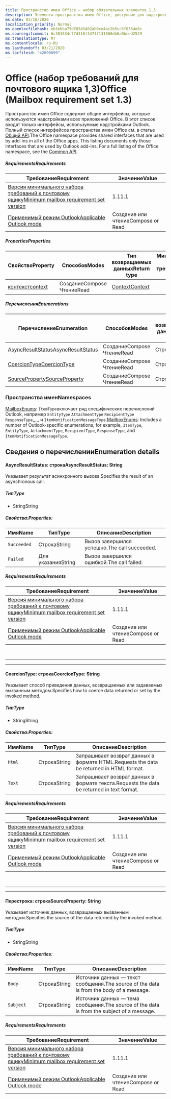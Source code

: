 ```yaml
---
title: Пространство имен Office — набор обязательных элементов 1.3
description: Элементы пространства имен Office, доступные для надстроек Outlook с помощью набора требований API почтовых ящиков 1,3.
ms.date: 03/18/2020
localization_priority: Normal
ms.openlocfilehash: eb3ebba75df8345402ab0ce4ac2b5cc5f0354e6c
ms.sourcegitcommit: 6c381634c77d316f34747131860db0a0bced2529
ms.translationtype: MT
ms.contentlocale: ru-RU
ms.lasthandoff: 03/21/2020
ms.locfileid: "42890699"
---
```

# <a name="office-mailbox-requirement-set-13"></a><span data-ttu-id="e7efd-103">Office (набор требований для почтового ящика 1,3)</span><span class="sxs-lookup"><span data-stu-id="e7efd-103">Office (Mailbox requirement set 1.3)</span></span>

<span data-ttu-id="e7efd-p101">Пространство имен Office содержит общие интерфейсы, которые используются надстройками всех приложений Office. В этот список входят только интерфейсы, используемые надстройками Outlook. Полный список интерфейсов пространства имен Office см. в статье [Общий API](/javascript/api/office).</span><span class="sxs-lookup"><span data-stu-id="e7efd-p101">The Office namespace provides shared interfaces that are used by add-ins in all of the Office apps. This listing documents only those interfaces that are used by Outlook add-ins. For a full listing of the Office namespace, see the [Common API](/javascript/api/office).</span></span>

##### <a name="requirements"></a><span data-ttu-id="e7efd-106">Requirements</span><span class="sxs-lookup"><span data-stu-id="e7efd-106">Requirements</span></span>

|<span data-ttu-id="e7efd-107">Требование</span><span class="sxs-lookup"><span data-stu-id="e7efd-107">Requirement</span></span>| <span data-ttu-id="e7efd-108">Значение</span><span class="sxs-lookup"><span data-stu-id="e7efd-108">Value</span></span>|
|---|---|
|[<span data-ttu-id="e7efd-109">Версия минимального набора требований к почтовому ящику</span><span class="sxs-lookup"><span data-stu-id="e7efd-109">Minimum mailbox requirement set version</span></span>](../../requirement-sets/outlook-api-requirement-sets.md)| <span data-ttu-id="e7efd-110">1.1</span><span class="sxs-lookup"><span data-stu-id="e7efd-110">1.1</span></span>|
|[<span data-ttu-id="e7efd-111">Применимый режим Outlook</span><span class="sxs-lookup"><span data-stu-id="e7efd-111">Applicable Outlook mode</span></span>](../../../outlook/outlook-add-ins-overview.md#extension-points)| <span data-ttu-id="e7efd-112">Создание или чтение</span><span class="sxs-lookup"><span data-stu-id="e7efd-112">Compose or Read</span></span>|

##### <a name="properties"></a><span data-ttu-id="e7efd-113">Properties</span><span class="sxs-lookup"><span data-stu-id="e7efd-113">Properties</span></span>

| <span data-ttu-id="e7efd-114">Свойство</span><span class="sxs-lookup"><span data-stu-id="e7efd-114">Property</span></span> | <span data-ttu-id="e7efd-115">Способов</span><span class="sxs-lookup"><span data-stu-id="e7efd-115">Modes</span></span> | <span data-ttu-id="e7efd-116">Тип возвращаемых данных</span><span class="sxs-lookup"><span data-stu-id="e7efd-116">Return type</span></span> | <span data-ttu-id="e7efd-117">Минимальные</span><span class="sxs-lookup"><span data-stu-id="e7efd-117">Minimum</span></span><br><span data-ttu-id="e7efd-118">набор требований</span><span class="sxs-lookup"><span data-stu-id="e7efd-118">requirement set</span></span> |
|---|---|---|:---:|
| [<span data-ttu-id="e7efd-119">контекст</span><span class="sxs-lookup"><span data-stu-id="e7efd-119">context</span></span>](office.context.md) | <span data-ttu-id="e7efd-120">Создание</span><span class="sxs-lookup"><span data-stu-id="e7efd-120">Compose</span></span><br><span data-ttu-id="e7efd-121">Чтение</span><span class="sxs-lookup"><span data-stu-id="e7efd-121">Read</span></span> | [<span data-ttu-id="e7efd-122">Context</span><span class="sxs-lookup"><span data-stu-id="e7efd-122">Context</span></span>](/javascript/api/office/office.context?view=outlook-js-1.3) | [<span data-ttu-id="e7efd-123">1.1</span><span class="sxs-lookup"><span data-stu-id="e7efd-123">1.1</span></span>](../requirement-set-1.1/outlook-requirement-set-1.1.md) |

##### <a name="enumerations"></a><span data-ttu-id="e7efd-124">Перечисления</span><span class="sxs-lookup"><span data-stu-id="e7efd-124">Enumerations</span></span>

| <span data-ttu-id="e7efd-125">Перечисление</span><span class="sxs-lookup"><span data-stu-id="e7efd-125">Enumeration</span></span> | <span data-ttu-id="e7efd-126">Способов</span><span class="sxs-lookup"><span data-stu-id="e7efd-126">Modes</span></span> | <span data-ttu-id="e7efd-127">Тип возвращаемых данных</span><span class="sxs-lookup"><span data-stu-id="e7efd-127">Return type</span></span> | <span data-ttu-id="e7efd-128">Минимальные</span><span class="sxs-lookup"><span data-stu-id="e7efd-128">Minimum</span></span><br><span data-ttu-id="e7efd-129">набор требований</span><span class="sxs-lookup"><span data-stu-id="e7efd-129">requirement set</span></span> |
|---|---|---|:---:|
| [<span data-ttu-id="e7efd-130">AsyncResultStatus</span><span class="sxs-lookup"><span data-stu-id="e7efd-130">AsyncResultStatus</span></span>](#asyncresultstatus-string) | <span data-ttu-id="e7efd-131">Создание</span><span class="sxs-lookup"><span data-stu-id="e7efd-131">Compose</span></span><br><span data-ttu-id="e7efd-132">Чтение</span><span class="sxs-lookup"><span data-stu-id="e7efd-132">Read</span></span> | <span data-ttu-id="e7efd-133">Строка</span><span class="sxs-lookup"><span data-stu-id="e7efd-133">String</span></span> | [<span data-ttu-id="e7efd-134">1.1</span><span class="sxs-lookup"><span data-stu-id="e7efd-134">1.1</span></span>](../requirement-set-1.1/outlook-requirement-set-1.1.md) |
| [<span data-ttu-id="e7efd-135">CoercionType</span><span class="sxs-lookup"><span data-stu-id="e7efd-135">CoercionType</span></span>](#coerciontype-string) | <span data-ttu-id="e7efd-136">Создание</span><span class="sxs-lookup"><span data-stu-id="e7efd-136">Compose</span></span><br><span data-ttu-id="e7efd-137">Чтение</span><span class="sxs-lookup"><span data-stu-id="e7efd-137">Read</span></span> | <span data-ttu-id="e7efd-138">Строка</span><span class="sxs-lookup"><span data-stu-id="e7efd-138">String</span></span> | [<span data-ttu-id="e7efd-139">1.1</span><span class="sxs-lookup"><span data-stu-id="e7efd-139">1.1</span></span>](../requirement-set-1.1/outlook-requirement-set-1.1.md) |
| [<span data-ttu-id="e7efd-140">SourceProperty</span><span class="sxs-lookup"><span data-stu-id="e7efd-140">SourceProperty</span></span>](#sourceproperty-string) | <span data-ttu-id="e7efd-141">Создание</span><span class="sxs-lookup"><span data-stu-id="e7efd-141">Compose</span></span><br><span data-ttu-id="e7efd-142">Чтение</span><span class="sxs-lookup"><span data-stu-id="e7efd-142">Read</span></span> | <span data-ttu-id="e7efd-143">Строка</span><span class="sxs-lookup"><span data-stu-id="e7efd-143">String</span></span> | [<span data-ttu-id="e7efd-144">1.1</span><span class="sxs-lookup"><span data-stu-id="e7efd-144">1.1</span></span>](../requirement-set-1.1/outlook-requirement-set-1.1.md) |

### <a name="namespaces"></a><span data-ttu-id="e7efd-145">Пространства имен</span><span class="sxs-lookup"><span data-stu-id="e7efd-145">Namespaces</span></span>

<span data-ttu-id="e7efd-146">[MailboxEnums](/javascript/api/outlook/office.mailboxenums.attachmentcontentformat?view=outlook-js-1.3): `ItemType`включает ряд специфических перечислений Outlook, например `EntityType` `AttachmentType` `RecipientType` `ResponseType`,,,,, и `ItemNotificationMessageType`.</span><span class="sxs-lookup"><span data-stu-id="e7efd-146">[MailboxEnums](/javascript/api/outlook/office.mailboxenums.attachmentcontentformat?view=outlook-js-1.3): Includes a number of Outlook-specific enumerations, for example, `ItemType`, `EntityType`, `AttachmentType`, `RecipientType`, `ResponseType`, and `ItemNotificationMessageType`.</span></span>

## <a name="enumeration-details"></a><span data-ttu-id="e7efd-147">Сведения о перечислении</span><span class="sxs-lookup"><span data-stu-id="e7efd-147">Enumeration details</span></span>

#### <a name="asyncresultstatus-string"></a><span data-ttu-id="e7efd-148">AsyncResultStatus: строка</span><span class="sxs-lookup"><span data-stu-id="e7efd-148">AsyncResultStatus: String</span></span>

<span data-ttu-id="e7efd-149">Указывает результат асинхронного вызова.</span><span class="sxs-lookup"><span data-stu-id="e7efd-149">Specifies the result of an asynchronous call.</span></span>

##### <a name="type"></a><span data-ttu-id="e7efd-150">Тип</span><span class="sxs-lookup"><span data-stu-id="e7efd-150">Type</span></span>

*   <span data-ttu-id="e7efd-151">String</span><span class="sxs-lookup"><span data-stu-id="e7efd-151">String</span></span>

##### <a name="properties"></a><span data-ttu-id="e7efd-152">Свойства:</span><span class="sxs-lookup"><span data-stu-id="e7efd-152">Properties:</span></span>

|<span data-ttu-id="e7efd-153">Имя</span><span class="sxs-lookup"><span data-stu-id="e7efd-153">Name</span></span>| <span data-ttu-id="e7efd-154">Тип</span><span class="sxs-lookup"><span data-stu-id="e7efd-154">Type</span></span>| <span data-ttu-id="e7efd-155">Описание</span><span class="sxs-lookup"><span data-stu-id="e7efd-155">Description</span></span>|
|---|---|---|
|`Succeeded`| <span data-ttu-id="e7efd-156">Строка</span><span class="sxs-lookup"><span data-stu-id="e7efd-156">String</span></span>|<span data-ttu-id="e7efd-157">Вызов завершился успешно.</span><span class="sxs-lookup"><span data-stu-id="e7efd-157">The call succeeded.</span></span>|
|`Failed`| <span data-ttu-id="e7efd-158">Для указания</span><span class="sxs-lookup"><span data-stu-id="e7efd-158">String</span></span>|<span data-ttu-id="e7efd-159">Вызов завершился ошибкой.</span><span class="sxs-lookup"><span data-stu-id="e7efd-159">The call failed.</span></span>|

##### <a name="requirements"></a><span data-ttu-id="e7efd-160">Requirements</span><span class="sxs-lookup"><span data-stu-id="e7efd-160">Requirements</span></span>

|<span data-ttu-id="e7efd-161">Требование</span><span class="sxs-lookup"><span data-stu-id="e7efd-161">Requirement</span></span>| <span data-ttu-id="e7efd-162">Значение</span><span class="sxs-lookup"><span data-stu-id="e7efd-162">Value</span></span>|
|---|---|
|[<span data-ttu-id="e7efd-163">Версия минимального набора требований к почтовому ящику</span><span class="sxs-lookup"><span data-stu-id="e7efd-163">Minimum mailbox requirement set version</span></span>](../../requirement-sets/outlook-api-requirement-sets.md)| <span data-ttu-id="e7efd-164">1.1</span><span class="sxs-lookup"><span data-stu-id="e7efd-164">1.1</span></span>|
|[<span data-ttu-id="e7efd-165">Применимый режим Outlook</span><span class="sxs-lookup"><span data-stu-id="e7efd-165">Applicable Outlook mode</span></span>](../../../outlook/outlook-add-ins-overview.md#extension-points)| <span data-ttu-id="e7efd-166">Создание или чтение</span><span class="sxs-lookup"><span data-stu-id="e7efd-166">Compose or Read</span></span>|

<br>

---
---

#### <a name="coerciontype-string"></a><span data-ttu-id="e7efd-167">CoercionType: строка</span><span class="sxs-lookup"><span data-stu-id="e7efd-167">CoercionType: String</span></span>

<span data-ttu-id="e7efd-168">Указывает способ приведения данных, возвращаемых или задаваемых вызванным методом.</span><span class="sxs-lookup"><span data-stu-id="e7efd-168">Specifies how to coerce data returned or set by the invoked method.</span></span>

##### <a name="type"></a><span data-ttu-id="e7efd-169">Тип</span><span class="sxs-lookup"><span data-stu-id="e7efd-169">Type</span></span>

*   <span data-ttu-id="e7efd-170">String</span><span class="sxs-lookup"><span data-stu-id="e7efd-170">String</span></span>

##### <a name="properties"></a><span data-ttu-id="e7efd-171">Свойства:</span><span class="sxs-lookup"><span data-stu-id="e7efd-171">Properties:</span></span>

|<span data-ttu-id="e7efd-172">Имя</span><span class="sxs-lookup"><span data-stu-id="e7efd-172">Name</span></span>| <span data-ttu-id="e7efd-173">Тип</span><span class="sxs-lookup"><span data-stu-id="e7efd-173">Type</span></span>| <span data-ttu-id="e7efd-174">Описание</span><span class="sxs-lookup"><span data-stu-id="e7efd-174">Description</span></span>|
|---|---|---|
|`Html`| <span data-ttu-id="e7efd-175">Строка</span><span class="sxs-lookup"><span data-stu-id="e7efd-175">String</span></span>|<span data-ttu-id="e7efd-176">Запрашивает возврат данных в формате HTML.</span><span class="sxs-lookup"><span data-stu-id="e7efd-176">Requests the data be returned in HTML format.</span></span>|
|`Text`| <span data-ttu-id="e7efd-177">Строка</span><span class="sxs-lookup"><span data-stu-id="e7efd-177">String</span></span>|<span data-ttu-id="e7efd-178">Запрашивает возврат данных в формате текста.</span><span class="sxs-lookup"><span data-stu-id="e7efd-178">Requests the data be returned in text format.</span></span>|

##### <a name="requirements"></a><span data-ttu-id="e7efd-179">Requirements</span><span class="sxs-lookup"><span data-stu-id="e7efd-179">Requirements</span></span>

|<span data-ttu-id="e7efd-180">Требование</span><span class="sxs-lookup"><span data-stu-id="e7efd-180">Requirement</span></span>| <span data-ttu-id="e7efd-181">Значение</span><span class="sxs-lookup"><span data-stu-id="e7efd-181">Value</span></span>|
|---|---|
|[<span data-ttu-id="e7efd-182">Версия минимального набора требований к почтовому ящику</span><span class="sxs-lookup"><span data-stu-id="e7efd-182">Minimum mailbox requirement set version</span></span>](../../requirement-sets/outlook-api-requirement-sets.md)| <span data-ttu-id="e7efd-183">1.1</span><span class="sxs-lookup"><span data-stu-id="e7efd-183">1.1</span></span>|
|[<span data-ttu-id="e7efd-184">Применимый режим Outlook</span><span class="sxs-lookup"><span data-stu-id="e7efd-184">Applicable Outlook mode</span></span>](../../../outlook/outlook-add-ins-overview.md#extension-points)| <span data-ttu-id="e7efd-185">Создание или чтение</span><span class="sxs-lookup"><span data-stu-id="e7efd-185">Compose or Read</span></span>|

<br>

---
---

#### <a name="sourceproperty-string"></a><span data-ttu-id="e7efd-186">Перестрока: строка</span><span class="sxs-lookup"><span data-stu-id="e7efd-186">SourceProperty: String</span></span>

<span data-ttu-id="e7efd-187">Указывает источник данных, возвращаемых вызванным методом.</span><span class="sxs-lookup"><span data-stu-id="e7efd-187">Specifies the source of the data returned by the invoked method.</span></span>

##### <a name="type"></a><span data-ttu-id="e7efd-188">Тип</span><span class="sxs-lookup"><span data-stu-id="e7efd-188">Type</span></span>

*   <span data-ttu-id="e7efd-189">String</span><span class="sxs-lookup"><span data-stu-id="e7efd-189">String</span></span>

##### <a name="properties"></a><span data-ttu-id="e7efd-190">Свойства:</span><span class="sxs-lookup"><span data-stu-id="e7efd-190">Properties:</span></span>

|<span data-ttu-id="e7efd-191">Имя</span><span class="sxs-lookup"><span data-stu-id="e7efd-191">Name</span></span>| <span data-ttu-id="e7efd-192">Тип</span><span class="sxs-lookup"><span data-stu-id="e7efd-192">Type</span></span>| <span data-ttu-id="e7efd-193">Описание</span><span class="sxs-lookup"><span data-stu-id="e7efd-193">Description</span></span>|
|---|---|---|
|`Body`| <span data-ttu-id="e7efd-194">Строка</span><span class="sxs-lookup"><span data-stu-id="e7efd-194">String</span></span>|<span data-ttu-id="e7efd-195">Источник данных — текст сообщения.</span><span class="sxs-lookup"><span data-stu-id="e7efd-195">The source of the data is from the body of a message.</span></span>|
|`Subject`| <span data-ttu-id="e7efd-196">Строка</span><span class="sxs-lookup"><span data-stu-id="e7efd-196">String</span></span>|<span data-ttu-id="e7efd-197">Источник данных — тема сообщения.</span><span class="sxs-lookup"><span data-stu-id="e7efd-197">The source of the data is from the subject of a message.</span></span>|

##### <a name="requirements"></a><span data-ttu-id="e7efd-198">Requirements</span><span class="sxs-lookup"><span data-stu-id="e7efd-198">Requirements</span></span>

|<span data-ttu-id="e7efd-199">Требование</span><span class="sxs-lookup"><span data-stu-id="e7efd-199">Requirement</span></span>| <span data-ttu-id="e7efd-200">Значение</span><span class="sxs-lookup"><span data-stu-id="e7efd-200">Value</span></span>|
|---|---|
|[<span data-ttu-id="e7efd-201">Версия минимального набора требований к почтовому ящику</span><span class="sxs-lookup"><span data-stu-id="e7efd-201">Minimum mailbox requirement set version</span></span>](../../requirement-sets/outlook-api-requirement-sets.md)| <span data-ttu-id="e7efd-202">1.1</span><span class="sxs-lookup"><span data-stu-id="e7efd-202">1.1</span></span>|
|[<span data-ttu-id="e7efd-203">Применимый режим Outlook</span><span class="sxs-lookup"><span data-stu-id="e7efd-203">Applicable Outlook mode</span></span>](../../../outlook/outlook-add-ins-overview.md#extension-points)| <span data-ttu-id="e7efd-204">Создание или чтение</span><span class="sxs-lookup"><span data-stu-id="e7efd-204">Compose or Read</span></span>|
